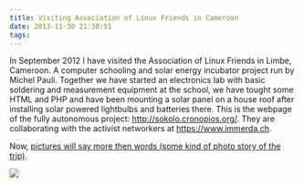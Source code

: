 ```yaml
---
title: Visiting Association of Linux Friends in Cameroon
date: 2013-11-30 21:38:51
tags:
---
```


In September 2012 I have visited the Association of Linux Friends in Limbe, Cameroon. A computer schooling and solar energy incubator project run by Michel Pauli. Together we have started an electronics lab with basic soldering and measurement equipment at the school, we have tought some HTML and PHP and have been mounting a solar panel on a house roof after installing solar powered lightbulbs and batteries there. This is the webpage of the fully autonomous project: http://sokolo.cronopios.org/. They are collaborating with the activist networkers at https://www.immerda.ch.

Now, [pictures will say more then words (some kind of photo story of the trip)](https://www.flickr.com/photos/tchakabam/sets/72157638156521245/).

![](http://farm8.staticflickr.com/7322/11106634175_22ab3178bc_b.jpg)